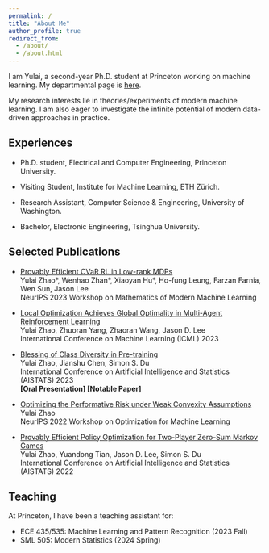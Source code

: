 ```yaml
---
permalink: /
title: "About Me"
author_profile: true
redirect_from: 
  - /about/
  - /about.html
---
```


I am Yulai, a second-year Ph.D. student at Princeton working on machine learning. My departmental page is [here](https://ece.princeton.edu/people/yulai-zhao).

My research interests lie in theories/experiments of modern machine learning. I am also eager to investigate the infinite potential of modern data-driven approaches in practice.
<!-- I'm Yulai, a Ph.D. student at Princeton University. My research interests lie in theories/experiments of modern machine learning. I am also eager to apply modern data-driven approaches to practice. -->

## Experiences

* Ph.D. student, Electrical and Computer Engineering, Princeton University.
<!-- Fortunately advised by Prof [S.Y. Kung](https://ece.princeton.edu/people/sun-yuan-kung) and [Jason D. Lee](https://jasondlee88.github.io/) -->
* Visiting Student, Institute for Machine Learning, ETH Zürich.
<!-- Hosted by Prof [Aurelien Lucchi](https://t.co/MWMK6o7qIq) -->
* Research Assistant, Computer Science & Engineering, University of Washington.
<!-- Hosted by Prof [Simon S. Du](https://simonshaoleidu.com/) -->
* Bachelor, Electronic Engineering, Tsinghua University.

## Selected Publications

* [Provably Efficient CVaR RL in Low-rank MDPs](https://openreview.net/forum?id=Vg6oMb7fbh)  
Yulai Zhao*, Wenhao Zhan*, Xiaoyan Hu*, Ho-fung Leung, Farzan Farnia, Wen Sun, Jason Lee  
NeurIPS 2023 Workshop on Mathematics of Modern Machine Learning

* [Local Optimization Achieves Global Optimality in Multi-Agent Reinforcement Learning](https://proceedings.mlr.press/v202/zhao23j.html)  
Yulai Zhao, Zhuoran Yang, Zhaoran Wang, Jason D. Lee  
International Conference on Machine Learning (ICML) 2023

* [Blessing of Class Diversity in Pre-training](https://proceedings.mlr.press/v206/zhao23a.html)  
Yulai Zhao, Jianshu Chen, Simon S. Du  
International Conference on Artificial Intelligence and Statistics (AISTATS) 2023  
**[Oral Presentation] [Notable Paper]**  

* [Optimizing the Performative Risk under Weak Convexity Assumptions](https://openreview.net/forum?id=Ut_vApkulkk)  
Yulai Zhao  
NeurIPS 2022 Workshop on Optimization for Machine Learning

* [Provably Efficient Policy Optimization for Two-Player Zero-Sum Markov Games](https://proceedings.mlr.press/v151/zhao22b.html)  
Yulai Zhao, Yuandong Tian, Jason D. Lee, Simon S. Du  
International Conference on Artificial Intelligence and Statistics (AISTATS) 2022

## Teaching

At Princeton, I have been a teaching assistant for:

* ECE 435/535: Machine Learning and Pattern Recognition (2023 Fall)
* SML 505: Modern Statistics (2024 Spring)
